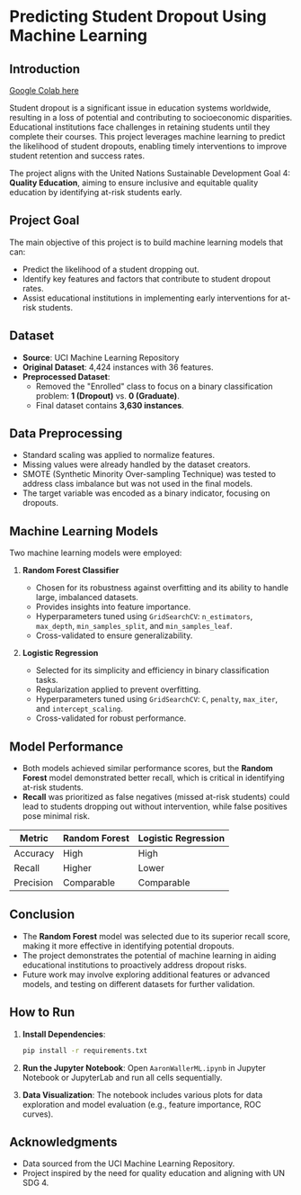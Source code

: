 
# Predicting Student Dropout Using Machine Learning

## Introduction
[Google Colab here](https://colab.research.google.com/drive/1kZB1NmGbwIzDPRf3rWTOKKrFM5eXvk26?usp=sharing)

Student dropout is a significant issue in education systems worldwide, resulting in a loss of potential and contributing to socioeconomic disparities. Educational institutions face challenges in retaining students until they complete their courses. This project leverages machine learning to predict the likelihood of student dropouts, enabling timely interventions to improve student retention and success rates.

The project aligns with the United Nations Sustainable Development Goal 4: **Quality Education**, aiming to ensure inclusive and equitable quality education by identifying at-risk students early.

## Project Goal

The main objective of this project is to build machine learning models that can:
- Predict the likelihood of a student dropping out.
- Identify key features and factors that contribute to student dropout rates.
- Assist educational institutions in implementing early interventions for at-risk students.

## Dataset

- **Source**: UCI Machine Learning Repository
- **Original Dataset**: 4,424 instances with 36 features.
- **Preprocessed Dataset**:
  - Removed the "Enrolled" class to focus on a binary classification problem: **1 (Dropout)** vs. **0 (Graduate)**.
  - Final dataset contains **3,630 instances**.

## Data Preprocessing

- Standard scaling was applied to normalize features.
- Missing values were already handled by the dataset creators.
- SMOTE (Synthetic Minority Over-sampling Technique) was tested to address class imbalance but was not used in the final models.
- The target variable was encoded as a binary indicator, focusing on dropouts.

## Machine Learning Models

Two machine learning models were employed:

1. **Random Forest Classifier**
   - Chosen for its robustness against overfitting and its ability to handle large, imbalanced datasets.
   - Provides insights into feature importance.
   - Hyperparameters tuned using `GridSearchCV`: `n_estimators`, `max_depth`, `min_samples_split`, and `min_samples_leaf`.
   - Cross-validated to ensure generalizability.

2. **Logistic Regression**
   - Selected for its simplicity and efficiency in binary classification tasks.
   - Regularization applied to prevent overfitting.
   - Hyperparameters tuned using `GridSearchCV`: `C`, `penalty`, `max_iter`, and `intercept_scaling`.
   - Cross-validated for robust performance.

## Model Performance

- Both models achieved similar performance scores, but the **Random Forest** model demonstrated better recall, which is critical in identifying at-risk students.
- **Recall** was prioritized as false negatives (missed at-risk students) could lead to students dropping out without intervention, while false positives pose minimal risk.

| Metric       | Random Forest | Logistic Regression |
|--------------|---------------|---------------------|
| Accuracy     | High          | High                |
| Recall       | Higher        | Lower               |
| Precision    | Comparable    | Comparable          |

## Conclusion

- The **Random Forest** model was selected due to its superior recall score, making it more effective in identifying potential dropouts.
- The project demonstrates the potential of machine learning in aiding educational institutions to proactively address dropout risks.
- Future work may involve exploring additional features or advanced models, and testing on different datasets for further validation.

## How to Run

1. **Install Dependencies**:
   ```bash
   pip install -r requirements.txt
   ```

2. **Run the Jupyter Notebook**:
   Open `AaronWallerML.ipynb` in Jupyter Notebook or JupyterLab and run all cells sequentially.

3. **Data Visualization**:
   The notebook includes various plots for data exploration and model evaluation (e.g., feature importance, ROC curves).

## Acknowledgments

- Data sourced from the UCI Machine Learning Repository.
- Project inspired by the need for quality education and aligning with UN SDG 4.

